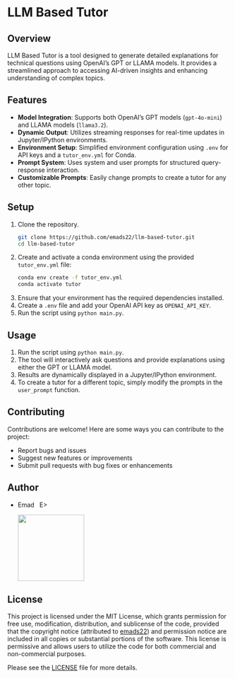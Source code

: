 # LLM Based Tutor

## Overview
LLM Based Tutor is a tool designed to generate detailed explanations for technical questions using OpenAI’s GPT or LLAMA models. It provides a streamlined approach to accessing AI-driven insights and enhancing understanding of complex topics.

## Features
- **Model Integration**: Supports both OpenAI’s GPT models (`gpt-4o-mini`) and LLAMA models (`llama3.2`).
- **Dynamic Output**: Utilizes streaming responses for real-time updates in Jupyter/IPython environments.
- **Environment Setup**: Simplified environment configuration using `.env` for API keys and a `tutor_env.yml` for Conda.
- **Prompt System**: Uses system and user prompts for structured query-response interaction.
- **Customizable Prompts**: Easily change prompts to create a tutor for any other topic.

## Setup
1. Clone the repository.
   ```bash
   git clone https://github.com/emads22/llm-based-tutor.git
   cd llm-based-tutor
2. Create and activate a conda environment using the provided `tutor_env.yml` file:
   ```bash
   conda env create -f tutor_env.yml
   conda activate tutor
3. Ensure that your environment has the required dependencies installed.
4. Create a `.env` file and add your OpenAI API key as `OPENAI_API_KEY`.
5. Run the script using `python main.py`.

## Usage
1. Run the script using `python main.py`.
2. The tool will interactively ask questions and provide explanations using either the GPT or LLAMA model.
3. Results are dynamically displayed in a Jupyter/IPython environment.
4. To create a tutor for a different topic, simply modify the prompts in the `user_prompt` function.

## Contributing
Contributions are welcome! Here are some ways you can contribute to the project:
- Report bugs and issues
- Suggest new features or improvements
- Submit pull requests with bug fixes or enhancements

## Author
- Emad &nbsp; E>
  
  [<img src="https://img.shields.io/badge/GitHub-Profile-blue?logo=github" width="150">](https://github.com/emads22)

## License
This project is licensed under the MIT License, which grants permission for free use, modification, distribution, and sublicense of the code, provided that the copyright notice (attributed to [emads22](https://github.com/emads22)) and permission notice are included in all copies or substantial portions of the software. This license is permissive and allows users to utilize the code for both commercial and non-commercial purposes.

Please see the [LICENSE](LICENSE) file for more details.
